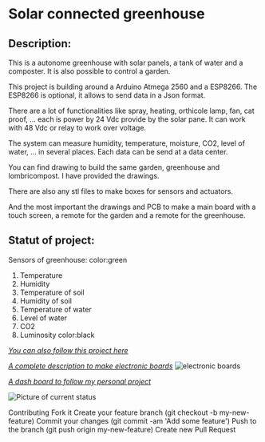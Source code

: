 Solar connected greenhouse
==========================

Description:
------------

This is a autonome greenhouse with solar panels, a tank of water and a composter. It is also possible to control a garden.

This project is building around a Arduino Atmega 2560 and a ESP8266. The ESP8266 is optional, it allows to send data in a Json format. 

There are a lot of functionalities like spray, heating, orthicole lamp, fan, cat proof, … each is power by 24 Vdc provide by the solar pane. It can work with 48 Vdc or relay to work over voltage.

The system can measure humidity, temperature, moisture, CO2, level of water, … in several places. Each data can be send at a data center.

You can find drawing to build the same garden, greenhouse and lombricompost. I have provided the drawings.

There are also any stl files to make boxes for sensors and actuators. 

And the most important the drawings and PCB to make a main board with a
touch screen, a remote for the garden and a remote for the greenhouse.

Statut of project:
-----------------

Sensors of greenhouse:
color:green
1. Temperature
2. Humidity
3. Temperature of soil
4. Humidity of soil
5. Temperature of water
6. Level of water
7. CO2
8. Luminosity
color:black



[*You can also follow this project here*](http://innogreentech.fr) 

[*A complete description to make electronic boards*](http://innogreentech.fr/en/green-side/green-food/20-serre-connectee/53-electronic-board-for-the-solar-greenhouse)
	![electronic boards](http://innogreentech.fr/images/Serre/cartes_electroniques/cards_sensors_test.JPG)



[*A dash board to follow my personal project*](http://innogreentech.fr/fr/cote-green/nourriture/serre-et-potager-connectes/45-serre-connectee-en-direct)

![Picture of current status](http://innogreentech.fr/images/Serre/statut/statut_greenhouse.png)

Contributing
Fork it
Create your feature branch (git checkout -b my-new-feature)
Commit your changes (git commit -am 'Add some feature')
Push to the branch (git push origin my-new-feature)
Create new Pull Request
